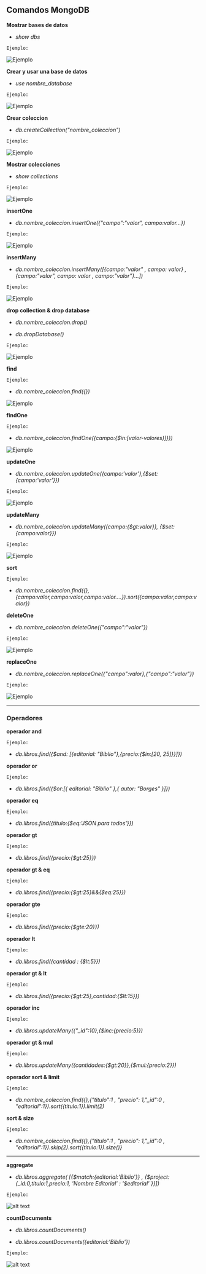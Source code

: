 ## Comandos MongoDB

**Mostrar bases de datos**

* *show dbs*

`Ejemplo:` 

![Ejemplo](code.2png-1.png)


**Crear y usar una base de datos**

* *use nombre_database*

`Ejemplo:`  

![Ejemplo](code.1png.png)


**Crear coleccion**
* *db.createCollection("nombre_coleccion")*

`Ejemplo:`  

![Ejemplo](code.3png.png)


**Mostrar colecciones**

* *show collections*

`Ejemplo:`  

![Ejemplo](code.4png.png)

<!---->
**insertOne**

* *db.nombre_coleccion.insertOne({"campo":"valor", campo:valor...})*

`Ejemplo:` 

![Ejemplo](code.5png.png)

**insertMany**

* *db.nombre_coleccion.insertMany([{campo:"valor" , campo: valor} , {campo:"valor", campo: valor , campo:"valor"}...])*

`Ejemplo:` 

![Ejemplo](code.8png.png)

**drop collection & drop database**

* *db.nombre_coleccion.drop()*

* *db.dropDatabase()*

`Ejemplo:` 

![Ejemplo](code.7png-1.png)


**find**

`Ejemplo:` 

* *db.nombre_coleccion.find({})*

![Ejemplo](code.6png.png)

**findOne**

`Ejemplo:` 

* *db.nombre_coleccion.findOne({campo:{$in:[valor-valores)]}})*

![Ejemplo](code.13png.png)


<!--Actualiza un solo documento-->
**updateOne**

* *db.nombre_coleccion.updateOne({campo:'valor'},{$set:{campo:'valor'}})*

`Ejemplo:` 

![Ejemplo](code.9png-1.png)

**updateMany**

* *db.nombre_coleccion.updateMany({campo:{$gt:valor}},
    {$set:{campo:valor}})*

`Ejemplo:`    

![Ejemplo](code.10png.png)


**sort**

`Ejemplo:`

* *db.nombre_coleccion.find({},{campo:valor,campo:valor,campo:valor....}).sort({campo:valor,campo:valor})*


**deleteOne**

* *db.nombre_coleccion.deleteOne({"campo":"valor"})*

`Ejemplo:` 

![Ejemplo](code.12png.png)


<!--remplaza un docuemtno por uno nuevo-->
**replaceOne**

* *db.nombre_coleccion.replaceOne({"campo":valor},{"campo":"valor"})*

`Ejemplo:` 

![Ejemplo](code.11png.png)

---
### Operadores

<!--muestra los documentos que cumplen con las condiciones , pueden ser multiples-->
**operador and**

`Ejemplo:`

* *db.libros.find({$and: [{editorial: "Biblio"},{precio:{$in:[20, 25]}}]})*

<!--muestra los docuemtnos que puede que cumplan con alguna de las condiciones-->
**operador or**

`Ejemplo:`

* *db.libros.find({$or:[{ editorial: "Biblio" },{ autor: "Borges" }]})*

<!--Coincide con documentos en donde los valores coinciden con uno especificado-->
**operador eq**
 
 `Ejemplo:`

* *db.libros.find({titulo:{$eq:'JSON para todos'}})*

<!--Coincide con documentos en donde los valores que son mayores coinciden con uno especificado-->
**operador gt**

`Ejemplo:`

* *db.libros.find({precio:{$gt:25}})*

**operador gt & eq**

`Ejemplo:`

* *db.libros.find({precio:{$gt:25}&&{$eq:25}})*

<!--Coincide con documentos en donde los valores que son mayores o iguales coinciden con uno especificado-->
**operador gte**

`Ejemplo:`

* *db.libros.find({precio:{$gte:20}})*

<!--Coincide con documentos en donde los valores que son menores coinciden con uno especificado-->
**operador lt**

`Ejemplo:`

* *db.libros.find({cantidad : {$lt:5}})*

**operador gt & lt**

`Ejemplo:`

* *db.libros.find({precio:{$gt:25},cantidad:{$lt:15}})*

**operador inc**

`Ejemplo:`

* *db.libros.updateMany({"_id":10},{$inc:{precio:5}})*

**operador gt & mul**

`Ejemplo:`

* *db.libros.updateMany({cantidades:{$gt:20}},{$mul:{precio:2}})*

**operador sort & limit**

`Ejemplo:`

* *db.nombre_coleccion.find({},{"titulo":1 , "precio": 1,"_id":0 , "editorial":1}).sort({titulo:1}).limit(2)*

**sort & size**

`Ejemplo:`

* *db.nombre_coleccion.find({},{"titulo":1 , "precio": 1,"_id":0 , "editorial":1}).skip(2).sort({titulo:1}).size()}*

---
<!--agregacion mediante filtrado,ordenamietno o agrupacion-->
**aggregate**

* *db.libros.aggregate( [{$match:{editorial:'Biblio'}} , {$project:{_id:0,titulo:1,precio:1, 'Nombre Editorial' : '$editorial' }}])*

`Ejemplo:`

![alt text](code.15png.png)


<!--Cuenta los documentos que hay en una coleccion-->
**countDocuments**
* *db.libros.countDocuments()*

* *db.libros.countDocuments({editorial:'Biblio'})*

`Ejemplo:`

![alt text](code.14png.png)


